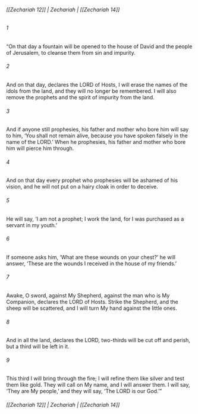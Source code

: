 ###### [[Zechariah 12]] | Zechariah | [[Zechariah 14]]

###### 1
“On that day a fountain will be opened to the house of David and the people of Jerusalem, to cleanse them from sin and impurity.
###### 2
And on that day, declares the LORD of Hosts, I will erase the names of the idols from the land, and they will no longer be remembered. I will also remove the prophets and the spirit of impurity from the land.
###### 3
And if anyone still prophesies, his father and mother who bore him will say to him, ‘You shall not remain alive, because you have spoken falsely in the name of the LORD.’ When he prophesies, his father and mother who bore him will pierce him through.
###### 4
And on that day every prophet who prophesies will be ashamed of his vision, and he will not put on a hairy cloak in order to deceive.
###### 5
He will say, ‘I am not a prophet; I work the land, for I was purchased as a servant in my youth.’
###### 6
If someone asks him, ‘What are these wounds on your chest?’ he will answer, ‘These are the wounds I received in the house of my friends.’
###### 7
Awake, O sword, against My Shepherd, against the man who is My Companion, declares the LORD of Hosts. Strike the Shepherd, and the sheep will be scattered, and I will turn My hand against the little ones.
###### 8
And in all the land, declares the LORD, two-thirds will be cut off and perish, but a third will be left in it.
###### 9
This third I will bring through the fire; I will refine them like silver and test them like gold. They will call on My name, and I will answer them. I will say, ‘They are My people,’ and they will say, ‘The LORD is our God.’”

###### [[Zechariah 12]] | Zechariah | [[Zechariah 14]]
